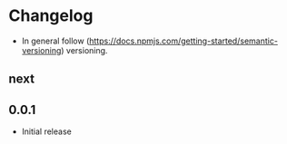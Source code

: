 # Changelog

* In general follow (https://docs.npmjs.com/getting-started/semantic-versioning) versioning.

## next

## 0.0.1
* Initial release
